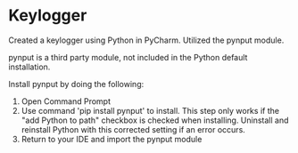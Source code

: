 # Keylogger
Created a keylogger using Python in PyCharm. Utilized the pynput module.

pynput is a third party module, not included in the Python default installation.

Install pynput by doing the following:
1) Open Command Prompt
2) Use command 'pip install pynput' to install. This step only works if the "add Python to path" checkbox is checked when installing. Uninstall and reinstall Python with this corrected setting if an error occurs.
3) Return to your IDE and import the pynput module
